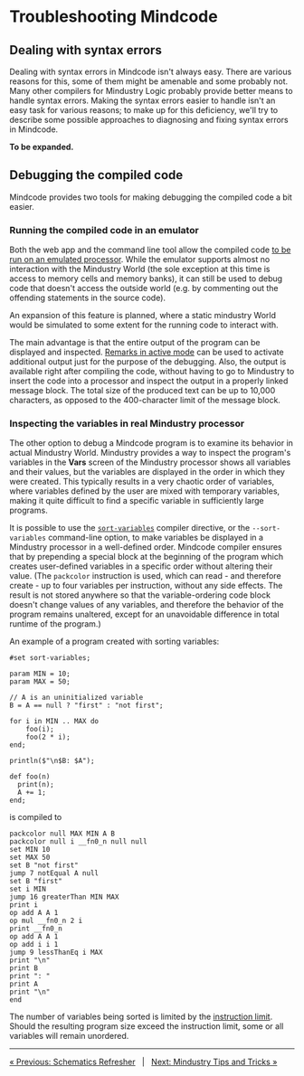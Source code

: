 # Troubleshooting Mindcode

## Dealing with syntax errors

Dealing with syntax errors in Mindcode isn't always easy. There are various reasons for this, some of them might be
amenable and some probably not. Many other compilers for Mindustry Logic probably provide better means to handle syntax
errors. Making the syntax errors easier to handle isn't an easy task for various reasons; to make up for this
deficiency, we'll try to describe some possible approaches to diagnosing and fixing syntax errors in Mindcode.

**To be expanded.**

## Debugging the compiled code

Mindcode provides two tools for making debugging the compiled code a bit easier.

### Running the compiled code in an emulator

Both the web app and the command line tool allow the compiled code [to be run on an emulated processor](TOOLS-CMDLINE.markdown#running-the-compiled-code). While the emulator supports almost no interaction with the Mindustry World (the sole exception at this time is access to memory cells and memory banks), it can still be used to debug code that doesn't access the outside world (e.g. by commenting out the offending statements in the source code).

An expansion of this feature is planned, where a static mindustry World would be simulated to some extent for the running code to interact with.

The main advantage is that the entire output of the program can be displayed and inspected. [Remarks in active mode](SYNTAX-5-OTHER.markdown#option-remarks) can be used to activate additional output just for the purpose of the debugging. Also, the output is available right after compiling the code, without having to go to Mindustry to insert the code into a processor and inspect the output in a properly linked message block. The total size of the produced text can be up to 10,000 characters, as opposed to the 400-character limit of the message block.

### Inspecting the variables in real Mindustry processor

The other option to debug a Mindcode program is to examine its behavior in actual Mindustry World. Mindustry provides a way to inspect the program's variables in the **Vars** screen of the Mindustry processor shows all variables and their values, but the variables are displayed in the order in which they were created. This typically results in a very chaotic order of variables, where variables defined by the user are mixed with temporary variables, making it quite difficult to find a specific variable in sufficiently large programs.

It is possible to use the [`sort-variables`](SYNTAX-5-OTHER.markdown#option-sort-variables) compiler directive, or the `--sort-variables` command-line option, to make variables be displayed in a Mindustry processor in a well-defined order. Mindcode compiler ensures that by prepending a special block at the beginning of the program which creates user-defined variables in a specific order without altering their value. (The `packcolor` instruction is used, which can read - and therefore create - up to four variables per instruction, without any side effects. The result is not stored anywhere so that the variable-ordering code block doesn't change values of any variables, and therefore the behavior of the program remains unaltered, except for an unavoidable difference in total runtime of the program.)

An example of a program created with sorting variables:

```
#set sort-variables;

param MIN = 10;
param MAX = 50;

// A is an uninitialized variable
B = A == null ? "first" : "not first";

for i in MIN .. MAX do
    foo(i);
    foo(2 * i);
end;

println($"\n$B: $A");

def foo(n)
  print(n);
  A += 1;
end;
```

is compiled to

```
packcolor null MAX MIN A B
packcolor null i __fn0_n null null
set MIN 10
set MAX 50
set B "not first"
jump 7 notEqual A null
set B "first"
set i MIN
jump 16 greaterThan MIN MAX
print i
op add A A 1
op mul __fn0_n 2 i
print __fn0_n
op add A A 1
op add i i 1
jump 9 lessThanEq i MAX
print "\n"
print B
print ": "
print A
print "\n"
end
```

The number of variables being sorted is limited by the [instruction limit](#option-instruction-limit). Should the resulting program size exceed the instruction limit, some or all variables will remain unordered.

---

[« Previous: Schematics Refresher](TOOLS-REFRESHER.markdown) &nbsp; | &nbsp;
[Next: Mindustry Tips and Tricks »](MINDUSTRY-TIPS-N-TRICKS.markdown)
